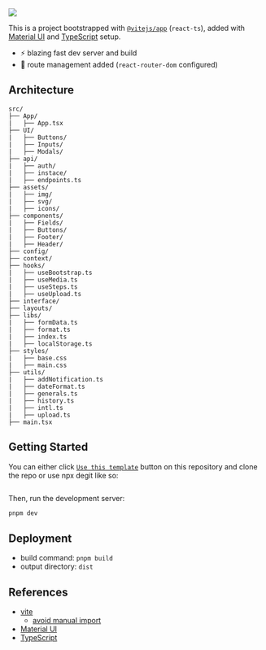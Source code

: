 <img src="https://og.sznm.dev/api/generate?heading=Vite%2C+React-TS%2C++Material+UI&text=React+Vite+template+with+Material+UI+and+TypeScript+setup&template=color&center=true&height=330" />

This is a project bootstrapped with [`@vitejs/app`](https://vitejs.dev/guide/#scaffolding-your-first-vite-project) (`react-ts`), added with [Material UI](https://mui.com/) and [TypeScript](https://www.typescriptlang.org) setup.

- ⚡ blazing fast dev server and build
- 🔗 route management added (`react-router-dom` configured)

## Architecture

```
src/
├── App/
|   ├── App.tsx
├── UI/
|   ├── Buttons/
|   ├── Inputs/
|   ├── Modals/
├── api/
|   ├── auth/
|   ├── instace/
|   ├── endpoints.ts
├── assets/
|   ├── img/
|   ├── svg/
|   ├── icons/
├── components/
|   ├── Fields/
|   ├── Buttons/
|   ├── Footer/
|   ├── Header/
├── config/
├── context/
├── hooks/
|   ├── useBootstrap.ts
|   ├── useMedia.ts
|   ├── useSteps.ts
|   ├── useUpload.ts
├── interface/
├── layouts/
├── libs/
|   ├── formData.ts
|   ├── format.ts
|   ├── index.ts
|   ├── localStorage.ts
├── styles/
|   ├── base.css
|   ├── main.css
├── utils/
|   ├── addNotification.ts
|   ├── dateFormat.ts
|   ├── generals.ts
|   ├── history.ts
|   ├── intl.ts
|   ├── upload.ts
├── main.tsx
```


## Getting Started

You can either click [`Use this template`](https://github.com/Acadbek/vite-react-ts-mui-setup/) button on this repository and clone the repo or use npx degit like so:

```bash

```

Then, run the development server:

```bash
pnpm dev
```

## Deployment

- build command: `pnpm build`
- output directory: `dist`

## References

- [vite](https://vitejs.dev)
  - [avoid manual import](https://vitejs.dev/guide/features.html#jsx)
- [Material UI](https://mui.com/)
- [TypeScript](https://www.typescriptlang.org)
